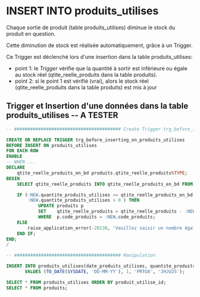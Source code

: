 # INSERT INTO produits_utilises

Chaque sortie de produit (table produits_utilises) diminue le stock du produit en question.

Cette diminution de stock est réalisée automatiquement, grâce à un Trigger.

Ce Trigger est déclenché lors d'une insertion dans la table produits_utilises:
- point 1: le _Trigger_ vérifie que la quantité à sortir est inférieure ou égale au stock réel (qtite_reelle_produits dans la table produits).
- point 2: si le point 1 est vérifié (vrai), alors le stock réel (qtite_reelle_produits dans la table produits) est mis à jour

## Trigger et Insertion d'une données dans la table produits_utilises -- A TESTER
```sql
-- ######################################## Create Trigger trg_before_inserting_on_produits_utilises

CREATE OR REPLACE TRIGGER trg_before_inserting_on_produits_utilises
BEFORE INSERT ON produits_utilises
FOR EACH ROW
ENABLE
-- WHEN ...
DECLARE
    qtite_reelle_produits_en_bd produits.qtite_reelle_produits%TYPE;
BEGIN
    SELECT qtite_reelle_produits INTO qtite_reelle_produits_en_bd FROM produits p WHERE p.code_produits = :NEW.code_produits;

	IF (:NEW.quantite_produits_utilises <= qtite_reelle_produits_en_bd AND
        :NEW.quantite_produits_utilises > 0 ) THEN
        	UPDATE produits p
      		SET    qtite_reelle_produits = qtite_reelle_produits - :NEW.quantite_produits_utilises
        	WHERE  p.code_produits = :NEW.code_produits;
	ELSE
        raise_application_error(-20130, 'Veuillez saisir un nombre égal ou inférieur au stock réel: ' || qtite_reelle_produits_en_bd);
	END IF;
END;
/

-- ######################################## Manipulation

INSERT INTO produits_utilises(date_produits_utilises, quantite_produits_utilises, code_produits, code_interventions) 
       VALUES (TO_DATE(SYSDATE, 'DD-MM-YY'), 1, 'PRTG8', 'JHJU25');

SELECT * FROM produits_utilises ORDER BY produit_utilise_id;
SELECT * FROM produits;
```
